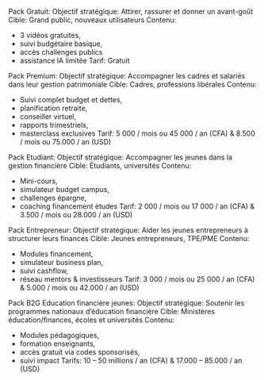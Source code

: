 Pack Gratuit: 
Objectif stratégique: Attirer, rassurer et donner un avant-goût
Cible: Grand public, nouveaux utilisateurs
Contenu:  
- 3 vidéos gratuites, 
- suivi budgétaire basique, 
- accès challenges publics
- assistance IA limitée 
Tarif: Gratuit

Pack Premium:
Objectif stratégique: Accompagner les cadres et salariés dans leur gestion patrimoniale
Cible: Cadres, professions libérales
Contenu:
- Suivi complet budget et dettes, 
- planification retraite, 
- conseiller virtuel, 
- rapports trimestriels, 
- masterclass exclusives
Tarif: 5 000 / mois ou 45 000 / an (CFA) & 8.500 / mois ou 75.000 / an (USD)


Pack Etudiant:
Objectif stratégique: Accompagner les jeunes dans la gestion financière
Cible: Étudiants, universités
Contenu:
- Mini-cours, 
- simulateur budget campus, 
- challenges épargne, 
- coaching financement études
Tarif: 2 000 / mois ou 17 000 / an (CFA) & 3.500 / mois ou 28.000 / an (USD)


Pack Entrepreneur: 
Objectif stratégique: Aider les jeunes entrepreneurs à structurer leurs finances
Cible: Jeunes entrepreneurs, TPE/PME
Contenu:
- Modules financement, 
- simulateur business plan, 
- suivi cashflow, 
- réseau mentors & investisseurs
Tarif: 3 000 / mois ou 25 000 / an (CFA) & 5.000 / mois ou 42.000 / an (USD)


Pack B2G Education financière jeunes:
Objectif stratégique: Soutenir les programmes nationaux d’éducation financière
Cible: Ministères éducation/finances, écoles et universités
Contenu:
- Modules pédagogiques, 
- formation enseignants, 
- accès gratuit via codes sponsorisés, 
- suivi impact
Tarifs: 10 – 50 millions / an (CFA) & 17.000 – 85.000 / an (USD)